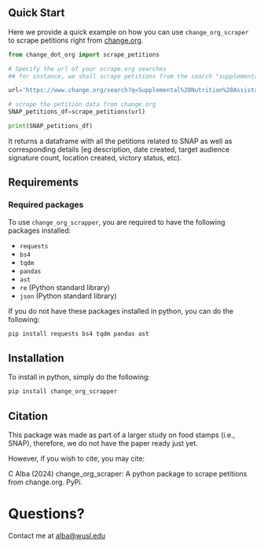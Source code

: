 
## Quick Start
Here we provide a quick example on how you can use `change_org_scraper` to scrape petitions right from [change.org](https://www.change.org/). 

```python
from change_dot_org import scrape_petitions

# Specify the url of your scrape.org searches
## for instance, we shall scrape petitions from the search "supplemental nutrition assistance program"

url='https://www.change.org/search?q=Supplemental%20Nutrition%20Assistance%20Program&offset=0'

# scrape the petition data from change.org
SNAP_petitions_df=scrape_petitions(url)

print(SNAP_petitions_df)
```
It returns a dataframe with all the petitions related to SNAP as well as corresponding details (eg description, date created, target audience signature count, location created, victory status, etc). 



## Requirements
### Required packages
To use `change_org_scrapper`, you are required to have the following packages installed:  
- `requests`
- `bs4`    
- `tqdm`    
- `pandas`  
- `ast`   
- `re` (Python standard library)   
- `json`  (Python standard library)  

If you do not have these packages installed in python, you can do the following:
```bash
pip install requests bs4 tqdm pandas ast
```

## Installation
To install in python, simply do the following: 
```bash
pip install change_org_scrapper
```

## Citation
This package was made as part of a larger study on food stamps (i.e., SNAP), therefore, we do not have the paper ready just yet. 

However, if you wish to cite, you may cite:

C Alba (2024) change_org_scraper: A python package to scrape petitions from change.org. PyPi. 

# Questions?
Contact me at [alba@wusl.edu](mailto:alba@wusl.edu)
